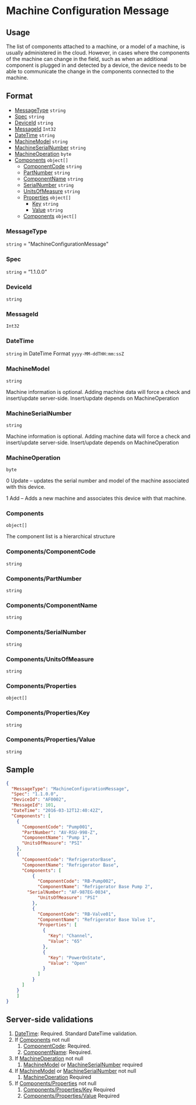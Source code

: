 # Machine Configuration Message
## Usage
The list of components attached to a machine, or a model of a machine, is usually administered in the cloud. However, in cases where the components of the machine can change in the field, such as when an additional component is plugged in and detected by a device, the device needs to be able to communicate the change in the components connected to the machine.

## Format
* [MessageType](#messagetype) ```string```
* [Spec](#spec) ```string```
* [DeviceId](#deviceid) ```string```
* [MessageId](#messageid) ```Int32```
* [DateTime](#datetime) ```string```
* [MachineModel](#machinemodel) ```string```
* [MachineSerialNumber](#machineserialnumber) ```string```
* [MachineOperation](#machineoperation) ```byte```
* [Components](#components) ```object[]```
    * [ComponentCode](#componentscomponentcode) ```string```
    * [PartNumber](#componentspartnumber) ```string```
    * [ComponentName](#componentscomponentname) ```string```
    * [SerialNumber](#componentsserialnumber) ```string```
    * [UnitsOfMeasure](#componentsunitsofmeasure) ```string```
    * [Properties](#componentsproperties) ```object[]```
        * [Key](#componentspropertieskey) ```string```
        * [Value](#componentspropertiesvalue) ```string```
    * [Components](#components) ```object[]```



### MessageType
```string``` = "MachineConfigurationMessage"
### Spec
```string``` = “1.1.0.0”
### DeviceId
```string``` 
### MessageId
```Int32```
### DateTime
```string``` in DateTime Format ```yyyy-MM-ddTHH:mm:ssZ```
### MachineModel
```string```

Machine information is optional. Adding machine data will force a check and insert/update server-side. Insert/update depends on MachineOperation
### MachineSerialNumber
```string```

Machine information is optional. Adding machine data will force a check and insert/update server-side. Insert/update depends on MachineOperation
### MachineOperation
```byte```

0 Update – updates the serial number and model of the machine associated with this device. 

1 Add – Adds a new machine and associates this device with that machine.
### Components
```object[]```

The component list is a hierarchical structure 
### Components/ComponentCode
```string```
### Components/PartNumber
```string```
### Components/ComponentName
```string```
### Components/SerialNumber
```string```
### Components/UnitsOfMeasure
```string```
### Components/Properties
```object[]```
### Components/Properties/Key
```string```
### Components/Properties/Value
```string```

## Sample
```JSON
{
  "MessageType": "MachineConfigurationMessage",
  "Spec": "1.1.0.0",
  "DeviceId": "AF0002",
  "MessageId": 101,
  "DateTime": "2016-03-12T12:40:42Z",
  "Components": [
    {
      "ComponentCode": "Pump001",
      "PartNumber": "AV-RSU-998-Z",
      "ComponentName": "Pump 1",
      "UnitsOfMeasure": "PSI"
    },
    {
      "ComponentCode": "RefrigeratorBase",
      "ComponentName": "Refrigerator Base",
      "Components": [
          {
            "ComponentCode": "RB-Pump002",
            "ComponentName": "Refrigerator Base Pump 2",
	    "SerialNumber": "AF-987EG-0034",
            "UnitsOfMeasure": "PSI"
          },
          {
            "ComponentCode": "RB-Valve01",
            "ComponentName": "Refrigerator Base Valve 1",
            "Properties": [
              {
                "Key": "Channel",
                "Value": "65"
              },
              {
                "Key": "PowerOnState",
                "Value": "Open"
              }
            ]
          }
      ]
    }
    ]
}
```

## Server-side validations
1.	[DateTime](#datetime): Required. Standard DateTime validation.
2.	If [Components](#components) not null
    1. [ComponentCode](#componentscomponentcode): Required.
    2. [ComponentName](#componentscomponentname): Required.
3. If [MachineOperation](#machineoperation) not null
    1. [MachineModel](#machinemodel) or [MachineSerialNumber](#machineserialnumber) required
4. If [MachineModel](#machinemodel) or [MachineSerialNumber](#machineserialnumber) not null
    1. [MachineOperation](#machineoperation) Required
5. If [Components/Properties](#componentsproperties) not null
    1. [Components/Properties/Key](#componentspropertieskey) Required
    2. [Components/Properties/Value](#componentspropertiesvalue) Required